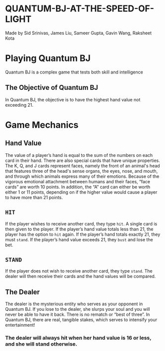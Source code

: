 # QUANTUM-BJ-AT-THE-SPEED-OF-LIGHT
Made by Sid Srinivas, James Liu, Sameer Gupta, Gavin Wang, Raksheet Kota

# Playing Quantum BJ

Quantum BJ is a complex game that tests both skill and intelligence

## The Objective of Quantum BJ
In Quantum BJ, the objective is to have the highest hand value not exceeding 21. 

# Game Mechanics

## Hand Value
The value of a player’s hand is equal to the sum of the numbers on each card in their hand. There are also special cards that have unique properties. The K, Q, and J cards represent faces, namely the front of an animal's head that features three of the head's sense organs, the eyes, nose, and mouth, and through which animals express many of their emotions. Because of the vigorous emotional attachment between humans and their faces, “face cards” are worth 10 points. In addition, the “A” card can either be worth either 1 or 11 points, depending on if the higher value would cause a player to have more than 21 points. 

## `HIT`
If the player wishes to receive another card, they type `hit`.  A single card is then given to the player. If the player’s hand value totals less than 21, the player has the option to `hit` again. If the player’s hand totals exactly 21, they must `stand`. If the player’s hand value exceeds 21, they `bust` and lose the bet.

## `STAND`
If the player does not wish to receive another card, they type `stand`. The dealer will then receive their cards and the hand values will be compared.

## The Dealer
The dealer is the mysterious entity who serves as your opponent in Quantum BJ. If you lose to the dealer, she slurps your soul and you will never be able to have it back. There is no rematch or “best of three”. In Quantum BJ, there are real, tangible stakes, which serves to intensify your entertainment!
 
### The dealer will always hit when her hand value is 16 or less, and she will stand otherwise. 
